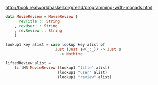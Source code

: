 
http://book.realworldhaskell.org/read/programming-with-monads.html

```Haskell
data MovieReview = MovieReview {
      revTitle :: String
    , revUser :: String
    , revReview :: String
    }

lookup1 key alist = case lookup key alist of
                      Just (Just s@(_:_)) -> Just s
                      _ -> Nothing

liftedReview alist =
    liftM3 MovieReview (lookup1 "title" alist)
                       (lookup1 "user" alist)
                       (lookup1 "review" alist)
```


